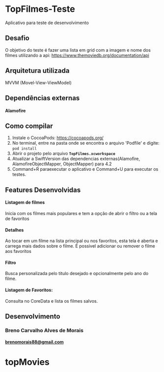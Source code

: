 # TopFilmes-Teste

Aplicativo para teste de desenvolvimento


## Desafio

O objetivo do teste é fazer uma lista em grid com a imagem e nome dos filmes utilizando a api: https://www.themoviedb.org/documentation/api

## Arquitetura utilizada

MVVM (Movel-View-ViewModel) 


## Dependências externas

#### Alamofire 


## Como compilar

1. Instale o CocoaPods: https://cocoapods.org/
2. No terminal, entre na pasta onde se encontra o arquivo 'Podfile' e digite: `pod install`
3. Abrir o projeto pelo arquivo **`TopFilmes.xcworkspace`**
4. Atualizar a SwiftVersion das dependencias externas(Alamofire, AlamofireObjectMapper, ObjectMapper) para 4.2
5. Command+R paraexecutar o aplicativo e Command+U para executar os testes.

## Features Desenvolvidas

#### Listagem de filmes
Inicia com os filmes mais populares e tem a opção de abrir o filtro ou a tela de favoritos

#### Detalhes
Ao tocar em um filme na lista principal ou nos favoritos, esta tela é aberta e carrega mais dados sobre o filme. É possivel adicionar ou remover o filme aos favoritos

#### Filtro
Busca personalizada pelo titulo desejado e opcionalmente pelo ano do filme.

#### Listagem de Favoritos:
Consulta no CoreData e lista os filmes salvos.

## Desenvolvimento

### Breno Carvalho Alves de Morais
#### brenomorais88@gmail.com


# topMovies
